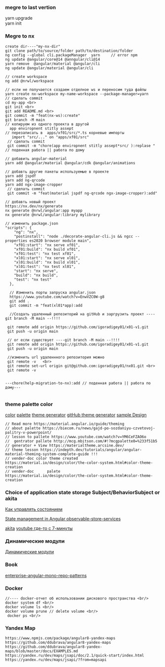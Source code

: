 ### megre to last vertion <br>
yarn upgrade <br>
yarn init <br>
### Megre to nx
```
create dir----"my-nx-dir"
git clone path/to/source/folder path/to/destination/folder
ng config --global cli.packageManager  yarn     // error npm
ng update @angular/core@14 @anngular/cli@14     
yarn remove  @angular/material @angular/cli 
ng update @angular/material @angular/cli

// create workspace
ng add @nrwl/workspace  

// если не получается cоздаем отделное ws и переносим туда файлы 
yarn create nx-workspace my-name-workspace --package-manager=yarn
// сделать commit 
cd my-app <br>
git init <br>
git add README.md <br>
git commit -m "feat(nx-ws):create"
git branch -M main
// копируем из одного проекта в другой 
  app enviropnent stitly assept 
// перезаписать в  apps/xf01/src/*.ts корневые импорты
   import "src/..." on "apps/xf01/src"
 // сделать commit
 git commit -m "chore(app enviropnent stitly assept*src/ ):replase "   // поденная работа || работа по дому

// добавить angular-material
yarn add @angular/material @angular/cdk @angular/animations

// добавть другие пакеты используемые в проекте
yarn add jspdf
yarn add ng-qrcode
yarn add ngx-image-cropper
 // сделать commit
 git commit -m "feat(material jspdf ng-qrcode ngx-image-cropper):add" 

// добавть новый проект
https://nx.dev/nx/generate
nx generate @nrwl/angular:app myapp
nx generate @nrwl/angular:library mylibrary

// изменить package.json
"scripts": {
    "ng": "nx",
    "postinstall": "node ./decorate-angular-cli.js && ngcc --properties es2020 browser module main",
    "xf01:start": "nx serve xf01",
    "xf01:build": "nx build xf01",
    "xf01:test": "nx test xf01",
    "xl01:start": "nx serve xl01",
    "xl01:build": "nx build xl01",
    "xl01:test": "nx test xl01",
    "start": "nx serve",
    "build": "nx build",
    "test": "nx test"
  },

  // Изменить порты запруска angular.json
  https://www.youtube.com/watch?v=EnwVZC0W-g8
  git add .
  git commit -m "feat(xl01*app):add 

  //Создать удаленный репозиторий на gitHub и заргрузить проект ----git branch -M main --!!!!

 git remote add origin https://github.com/igoradigey01/x01-v1.git
 git push -u origin main

 // or если существует ----git branch -M main --!!!!
 git remote add origin https://github.com/igoradigey01/x01-v1.git
 git push -u origin main

 //изменить url удаленнного репозитория можно
 git remote -v   <br>
 git remote set-url origin git@github.com:igoradigey01/nx01.git <br>
 git remote -v 


---chore(help-migration-to-nx):add // поденная работа || работа по дому---


```

### theme  palette color
[color](https://www.materialpalette.com/colors)
[palette](https://www.materialpalette.com)
[theme generator](https://materialtheme.arcsine.dev)
[gitHub theme generator](https://github.com/arciisine/MaterialThemeGenerator)
[sample Design](https://www.uplabs.com)

```
// Read more https://material.angular.io/guide/theming 
// about palette https://biecom.ru/news/gajd-po-sozdaniyu-czvetovoj-palitry-v-powerpoint/
// lesson to pallete https://www.youtube.com/watch?v=YM6CeFZAO6o 
//  gentrator pallete http://mcg.mbitson.com/#!?mcgpalette0=%233f51b5
// generator + View https://materialtheme.arcsine.dev/
// theme lesson https://indepth.dev/tutorials/angular/angular-material-theming-system-complete-guide !!!
// vender-doc color theme created https://material.io/design/color/the-color-system.html#color-theme-creation
// vender-doc      palete                       https://material.io/design/color/the-color-system.html#color-theme-creation
```

### Сhoice of application state storage Subject/BehaviorSubject  or akita
[Как управлять состоянием ](https://habr.com/ru/company/custis/blog/516290/)

[ State management in Angular  observable-store-services](https://georgebyte.com/state-management-in-angular-with-observable-store-services/)

[akita](https://github.com/salesforce/akita/blob/master/docs/docs/angular/architecture.mdx)
[youtube где-то с 7-минуты ](https://www.youtube.com/watch?v=io6BKBzvf0Q&t=1s)

### Динамические модули
[Динамические модули](https://nestjs.ru.com/guide/fundamentals/dynamic-modules.html)

### Book
[enterprise-angular-mono-repo-patterns](https://cdn2.hubspot.net/hubfs/2757427/enterprise-angular-mono-repo-patterns.pdf)

### Docker
```
//---- docker-отчет об использовании дискового пространства <br/>
docker system df <br/>
docker volume ls <br/>
docker volume prune // delete volume <br/>
 docker ps <br/>
 ```
 ### Yandex Map
 ```
 https://www.npmjs.com/package/angular8-yandex-maps
 https://github.com/ddubrava/angular8-yandex-maps
 https://github.com/ddubrava/angular8-yandex-maps/blob/master/docs/EXAMPLES.md
 https://yandex.ru/dev/maps/jsapi/doc/2.1/quick-start/index.html
 https://yandex.ru/dev/maps/jsapi/?from=mapsapi
 ```